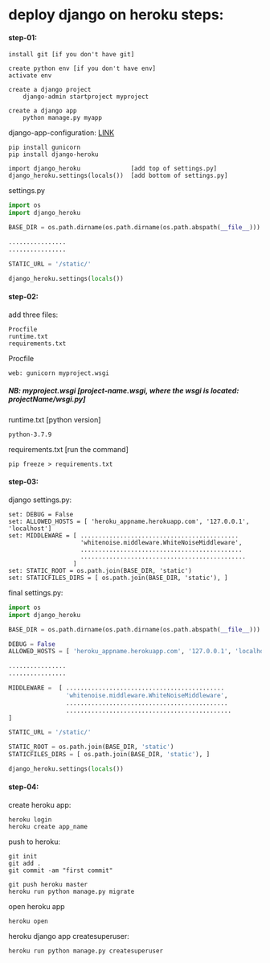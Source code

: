 # deploy django on heroku steps:

#### step-01:

```
install git [if you don't have git]
```

```
create python env [if you don't have env]
activate env

create a django project
    django-admin startproject myproject

create a django app
    python manage.py myapp
```

django-app-configuration: [LINK](https://devcenter.heroku.com/articles/django-app-configuration)
```
pip install gunicorn
pip install django-heroku

import django_heroku              [add top of settings.py]
django_heroku.settings(locals())  [add bottom of settings.py]
```
settings.py
```python
import os
import django_heroku

BASE_DIR = os.path.dirname(os.path.dirname(os.path.abspath(__file__)))

................
................

STATIC_URL = '/static/'

django_heroku.settings(locals())
```

#### step-02:

add three files:
```
Procfile
runtime.txt
requirements.txt
```
Procfile
```
web: gunicorn myproject.wsgi
```
##### NB: myproject.wsgi [project-name.wsgi, where the wsgi is located: projectName/wsgi.py]

runtime.txt [python version]
```
python-3.7.9
```

requirements.txt [run the command]
```shell
pip freeze > requirements.txt
```

#### step-03:
django settings.py:
```
set: DEBUG = False
set: ALLOWED_HOSTS = [ 'heroku_appname.herokuapp.com', '127.0.0.1', 'localhost']
set: MIDDLEWARE = [ ............................................
                    'whitenoise.middleware.WhiteNoiseMiddleware',
                    .............................................
                    ..............................................
                  ]
set: STATIC_ROOT = os.path.join(BASE_DIR, 'static')
set: STATICFILES_DIRS = [ os.path.join(BASE_DIR, 'static'), ]
```

final settings.py:
```python
import os
import django_heroku

BASE_DIR = os.path.dirname(os.path.dirname(os.path.abspath(__file__)))

DEBUG = False
ALLOWED_HOSTS = [ 'heroku_appname.herokuapp.com', '127.0.0.1', 'localhost']

................
................

MIDDLEWARE =  [ ............................................
                'whitenoise.middleware.WhiteNoiseMiddleware',
                .............................................
                ..............................................
]

STATIC_URL = '/static/'

STATIC_ROOT = os.path.join(BASE_DIR, 'static')
STATICFILES_DIRS = [ os.path.join(BASE_DIR, 'static'), ]

django_heroku.settings(locals())
```

#### step-04:

create heroku app:
```
heroku login
heroku create app_name
```

push to heroku:
```
git init
git add .
git commit -am "first commit"

git push heroku master
heroku run python manage.py migrate
```

open heroku app
```
heroku open
```

heroku django app createsuperuser:
```
heroku run python manage.py createsuperuser
```


